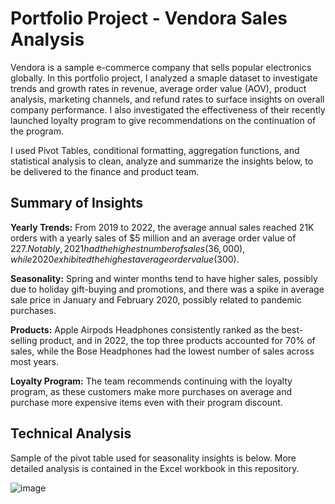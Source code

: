 # Portfolio Project - Vendora Sales Analysis

Vendora is a sample e-commerce company that sells popular electronics globally. In this portfolio project, I analyzed a smaple dataset to investigate trends and growth rates in revenue, average order value (AOV), product analysis, marketing channels, and refund rates to surface insights on overall company performance. I also investigated the effectiveness of their recently launched loyalty program to give recommendations on the continuation of the program.

I used Pivot Tables, conditional formatting, aggregation functions, and statistical analysis to clean, analyze and summarize the insights below, to be delivered to the finance and product team.

## Summary of Insights

**Yearly Trends:** From 2019 to 2022, the average annual sales reached 21K orders with a yearly sales of $5 million and an average order value of $227. Notably, 2021 had the highest number of sales (36,000), while 2020 exhibited the highest average order value ($300). 

**Seasonality:** Spring and winter months tend to have higher sales, possibly due to holiday gift-buying and promotions, and there was a spike in average sale price in January and February 2020, possibly related to pandemic purchases. 

**Products:** Apple Airpods Headphones consistently ranked as the best-selling product, and in 2022, the top three products accounted for 70% of sales, while the Bose Headphones had the lowest number of sales across most years. 

**Loyalty Program:** The team recommends continuing with the loyalty program, as these customers make more purchases on average and purchase more expensive items even with their program discount. 

## Technical Analysis

Sample of the pivot table used for seasonality insights is below. More detailed analysis is contained in the Excel workbook in this repository.

![image](https://github.com/user-attachments/assets/3e8b80ca-e9ce-43bb-ab60-2c1396e54239)



